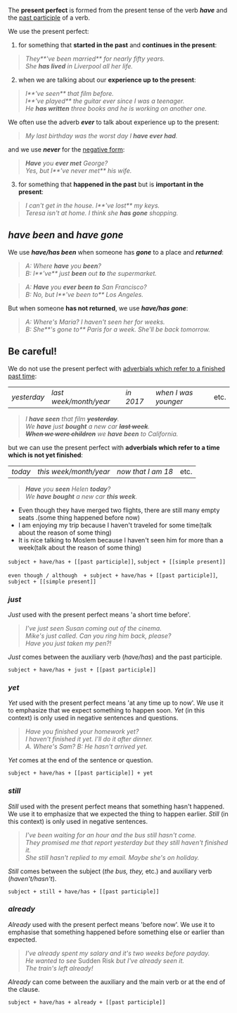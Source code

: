 The **present perfect** is formed from the present tense of the verb _**have**_ and the [past participle](https://learnenglish.britishcouncil.org/node/1352) of a verb.

We use the present perfect:

1. for something that **started in the past** and **continues in the present**:
    

> _They**'ve been married** for nearly fifty years.  
> She **has lived** in Liverpool all her life._

2. when we are talking about our **experience up to the present**:

> _I**'ve seen** that film before.  
> I**'ve played** the guitar ever since I was a teenager.  
> He **has written** three books and he is working on another one._

We often use the adverb _**ever**_ to talk about experience up to the present:

> _My last birthday was the worst day I **have ever had**._

and we use _**never**_ for the [negative form](https://learnenglish.britishcouncil.org/node/1363):

> _**Have** you **ever met** George?  
> Yes, but I**'ve never met** his wife._

3. for something that **happened in the past** but is **important in the present**:

> _I can't get in the house. I**'ve lost** my keys.  
> Teresa isn't at home. I think she **has gone** shopping._

## **_have been_ and _have gone_**

We use **_have/has been_** when someone has **_gone_** to a place and **_returned_**:

> _A: Where **have** you **been**?  
> B: I**'ve** just **been** out **to** the supermarket._

> _A: **Have** you **ever been to** San Francisco?  
> B: No, but I**'ve been to** Los Angeles._

But when someone **has not returned**, we use _**have/has gone**_:

> _A: Where's Maria? I haven't seen her for weeks.  
> B: She**'s gone to** Paris for a week. She'll be back tomorrow._

## Be careful!
We do not use the present perfect with [adverbials which refer to a finished past time](https://learnenglish.britishcouncil.org/node/1311):

|             |                        |           |                      |      |
| ----------- | ---------------------- | --------- | -------------------- | ---- |
| _yesterday_ | _last week/month/year_ | _in 2017_ | _when I was younger_ | etc. |
>_I **have seen** that film ~~**yesterday**~~.  
>We **have** just **bought** a new car ~~**last week**~~.  
>~~**When we were children**~~ we **have been** to California._

but we can use the present perfect with **adverbials which refer to a time which is not yet finished**:

|         |                        |                    |      |
| ------- | ---------------------- | ------------------ | ---- |
| _today_ | _this week/month/year_ | _now that I am 18_ | etc. |
>_**Have** you **seen** Helen **today**?  
>We **have bought** a new car **this week**._



- Even though they have merged two flights, there are still many empty seats .(some thing happened before now)
 - I am enjoying my trip because I haven't traveled for some time(talk about the reason of some thing)
- It is nice talking to Moslem because I haven't seen him for more than a week(talk about the reason of some thing)

`subject + have/has + [[past participle]]`,
`subject + [[simple present]]`

`even though / although  + subject + have/has + [[past participle]]`,
`subject + [[simple present]]`



### _just_

_Just_ used with the present perfect means 'a short time before'.

> _I've just seen Susan coming out of the cinema.  
> Mike's just called. Can you ring him back, please?  
> Have you just taken my pen?!_

_Just_ comes between the auxiliary verb (_have/has_) and the past participle.

`subject + have/has + just + [[past participle]]`

### _yet_

_Yet_ used with the present perfect means 'at any time up to now'. We use it to emphasize that we expect something to happen soon. _Yet_ (in this context) is only used in negative sentences and questions.

> _Have you finished your homework yet?  
> I haven't finished it yet. I'll do it after dinner.  
> A. Where's Sam? B: He hasn't arrived yet._

_Yet_ comes at the end of the sentence or question.

`subject + have/has + [[past participle]] + yet ` 

### _still_

_Still_ used with the present perfect means that something hasn't happened. We use it to emphasize that we expected the thing to happen earlier. _Still_ (in this context) is only used in negative sentences.

> _I've been waiting for an hour and the bus still hasn't come.  
> They promised me that report yesterday but they still haven't finished it.  
> She still hasn't replied to my email. Maybe she's on holiday._

_Still_ comes between the subject (_the bus, they,_ etc.) and auxiliary verb (_haven't/hasn't_).

`subject + still + have/has + [[past participle]] ` 

### _already_

_Already_ used with the present perfect means 'before now'. We use it to emphasise that something happened before something else or earlier than expected.

> _I've already spent my salary and it's two weeks before payday.  
> He wanted to see_ Sudden Risk _but I've already seen it.  
> The train's left already!_

_Already_ can come between the auxiliary and the main verb or at the end of the clause.

`subject + have/has + already + [[past participle]] ` 
